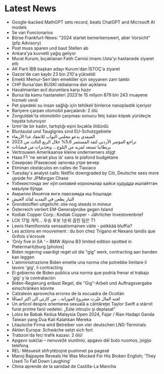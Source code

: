 # Latest News
-  Google-backed MathGPT sets record, beats ChatGPT and Microsoft AI models
-  Se van Funcionarios
-  Börse Frankfurt-News: "2024 startet bemerkenswert, aber Vorsicht" (pfp Advisory)
-  Post muss sparen und baut Stellen ab
-  Ankara'ya kuvvetli yağış geliyor
-  Murat Kurum, bıçaklanan Fatih Camisi imamı Usta'yı hastanede ziyaret etti
-  AK Parti İBB başkan adayı Kurum'dan İSTOÇ'a ziyaret
-  Gazze'de can kaybı 23 bin 210'a yükseldi
-  Emekli Memur-Sen'den emekliler için seyyanen zam talebi
-  CHP Bursa'dan BUSKİ iddialarına dair açıklama
-  Havalimanları acil durumlara karşı hazır
-  Bursa'da kamu hastaneleri 2023'te 15 milyon 879 bin 243 muayene hizmeti verdi
-  Pet şişedeki su insan sağlığı için tehlikeli binlerce nanoplastik içeriyor
-  Bariyere çarpan otomobil parçalandı: 2 ölü
-  Zonguldak'ta otomobilin çarpması sonucu felç kalan köpek yürüteçle hayata tutunuyor
-  İzmir'de bir kadın, tartıştığı eşini bıçakla öldürdü
-  Bluntautal und Tauglgries sind EU-Schutzgebiete
-  الصفدي يدعو مجلس النواب للانعقاد غدا الأربعاء
-  تراجع المؤشر الأردني لثقة المستثمر 5.6% خلال الربع الثالث من 2023
-  بريطانيا تستعد لمزيد من الثلوج... وتحذيرات من فيضانات
-  Vertrouwen Amerikaanse kleine ondernemers stijgt
-  Haas F1 'ne serait plus là' sans le plafond budgétaire
-  Секирово (Раковски) започва утре вечер
-  Eliminan obstáculos en calles de Tlaxiaco
-  Tuesday's analyst calls: Netflix downgraded by Citi, Deutsche sees more upside for JPMorgan Chase
-  Ўзбекистонда энг кўп оилавий корхоналар қайси ҳудудда ишлаётган маълум бўлди.
-  Амрилло Иноятов янги лавозимда иш бошлади.
-  التيار يطعن في التمديد لقائد الجيش
-  Grondstoffen uitgelicht: olie nog steeds in mineur
-  Österreich verliert EM-Generalprobe gegen Island
-  Kodiak Copper Corp.: Kodiak Copper - Jährlicher Investorenbrief
-  LCK 17일 개막… 우승 후보 1순위 꼽힌 팀은 T1
-  Lewis Hamiltonista sensaatiomainen väite - pelkkää bluffia?
-  Les actions en mouvement : du bon chez Trigano et Nexans tandis que Grifols s'écroule
-  ‘Only five in SA ‘ – BMW Alpina B3 limited edition spotted in Pietermaritzburg [photos]
-  Biden regering vaardigt regel uit die "gig" werk, contracting aan banden kan leggen
-  L'amministrazione Biden emette una norma che potrebbe limitare il lavoro 'gig', il contracting
-  El gobierno de Biden publica una norma que podría frenar el trabajo 'gig' y la contratación
-  Biden-Regierung erlässt Regel, die "Gig"-Arbeit und Auftragsvergabe einschränken könnte
-  Calzaleón aprovecha errores de la escuadra de Ocotlán
-  لجنة المال غيّرت مشروع الموزانة... من كارثي الى اكثر انصافًا
-  Un articol despre orientarea sexuală a cântăreţei Taylor Swift a stârnit furie printre fanii vedetei: „Este intruziv şi deplasat”
-  Lolos ke Babak Kedua Malaysia Open 2024, Fajar / Rian Hadapi Ganda Taiwan yang Dua Kali Kalahkan Mereka
-  Litauische Firma wird Betreiber von vier deutschen LNG-Terminals
-  Aktien Europa: Schwäche setzt sich fort
-  Trabzon'da feci trafik kazası: 2 ölü!
-  Apgavo sukčiai – nenuvežė siuntinio, apgavo dėl buto nuomos, įsigijo telefoną
-  REL: Mësuesit shfrytëzojnë pushimet pa pagesë
-  Manoj Bajpayee Reveals He Was Mocked For His Broken English; 'They Used To Fall Down Laughing'
-  China aprende de la sanidad de Castilla-La Mancha
